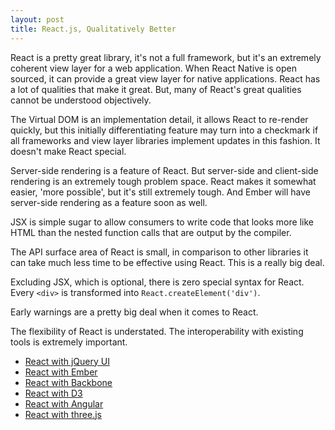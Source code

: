 ```yaml
---
layout: post
title: React.js, Qualitatively Better
---
```


React is a pretty great library, it's not a full framework, but it's an extremely coherent view layer for a web application. When React Native is open sourced, it can provide a great view layer for native applications. React has a lot of qualities that make it great. But, many of React's great qualities cannot be understood objectively.

The Virtual DOM is an implementation detail, it allows React to re-render quickly, but this initially differentiating feature may turn into a checkmark if all frameworks and view layer libraries implement updates in this fashion. It doesn't make React special.

Server-side rendering is a feature of React. But server-side and client-side rendering is an extremely tough problem space. React makes it somewhat easier, 'more possible', but it's still extremely tough. And Ember will have server-side rendering as a feature soon as well.

JSX is simple sugar to allow consumers to write code that looks more like HTML than the nested function calls that are output by the compiler.

The API surface area of React is small, in comparison to other libraries it can take much less time to be effective using React. This is a really big deal.

Excluding JSX, which is optional, there is zero special syntax for React. Every `<div>` is transformed into `React.createElement('div')`.

Early warnings are a pretty big deal when it comes to React.

The flexibility of React is understated. The interoperability with existing tools is extremely important.

  * [React with jQuery UI](https://github.com/ryanflorence/reactconf-2015-HYPE/blob/master/demos/04-dom-lib-interop/app.js)
  * [React with Ember](https://gist.github.com/ryanflorence/3c4597c1e95b3fd3c9e1)
  * [React with Backbone](http://www.thomasboyt.com/2013/12/17/using-reactjs-as-a-backbone-view.html)
  * [React with D3](http://nicolashery.com/integrating-d3js-visualizations-in-a-react-app/)
  * [React with Angular](https://github.com/davidchang/ngReact)
  * [React with three.js](https://github.com/Izzimach/react-three)
